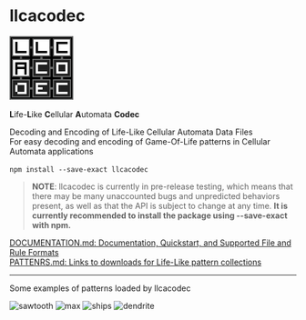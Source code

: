 # llcacodec

![llacodec logo](assets/logo/llcacodec_logo_112x112.png)

**L**ife-**L**ike **C**ellular **A**utomata **Codec**

Decoding and Encoding of Life-Like Cellular Automata Data Files  
For easy decoding and encoding of Game-Of-Life patterns in Cellular Automata applications

```npm install --save-exact llcacodec```

> **NOTE**: llcacodec is currently in pre-release testing, which means that there may be many unaccounted bugs and
> unpredicted behaviors present, as well as that the API is subject to change at any time.
> **It is currently recommended to install the package using --save-exact with npm.**

[DOCUMENTATION.md: Documentation, Quickstart, and Supported File and Rule Formats](DOCUMENTATION.md)  
[PATTENRS.md: Links to downloads for Life-Like pattern collections](PATTERNS.md)  

---

Some examples of patterns loaded by llcacodec

![sawtooth](assets/readme/sawtooth.gif)
![max](assets/readme/max.gif)
![ships](assets/readme/ships.gif)
![dendrite](assets/readme/dendrite.gif)
